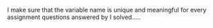 I  make sure that the variable name is unique and meaningful for every assignment 
questions answered by I solved.....